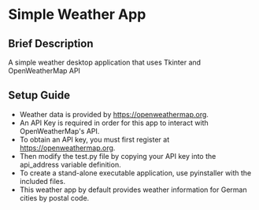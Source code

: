 # Simple Weather App

## Brief Description

A simple weather desktop application that uses Tkinter and OpenWeatherMap API

## Setup Guide

- Weather data is provided by https://openweathermap.org.
- An API Key is required in order for this app to interact with OpenWeatherMap's API.
- To obtain an API key, you must first register at https://openweathermap.org.
- Then modify the test.py file by copying your API key into the api_address variable definition.
- To create a stand-alone executable application, use pyinstaller with the included files.
- This weather app by default provides weather information for German cities by postal code. 
